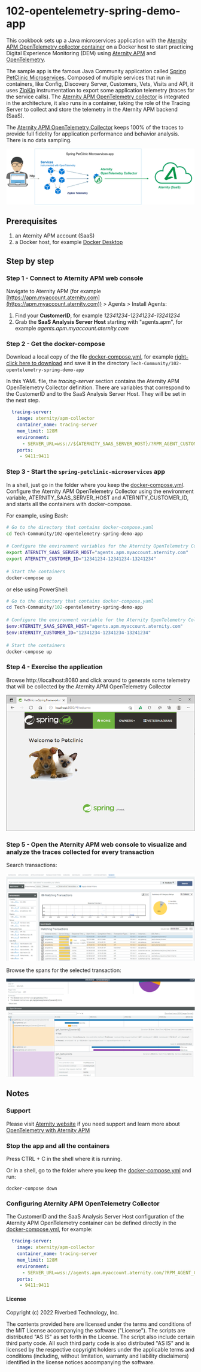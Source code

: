 # 102-opentelemetry-spring-demo-app

This cookbook sets up a Java microservices application with the [Aternity APM OpenTelemetry collector container](https://hub.docker.com/r/aternity/apm-collector) on a Docker host to start practicing Digital Experience Monitoring (DEM) using [Aternity APM](https://www.aternity.com/application-performance-monitoring/) and [OpenTelemetry](https://opentelemetry.io/).

The sample app is the famous Java Community application called [Spring PetClinic Microservices](https://github.com/spring-petclinic/spring-petclinic-microservices). Composed of multiple services that run in containers, like Config, Discovery Server, Customers, Vets, Visits and API, it uses [ZipKin](https://zipkin.io/) instrumentation to export some application telemetry (traces for the service calls). The [Aternity APM OpenTelemetry collector](https://hub.docker.com/r/aternity/apm-collector) is integrated in the architecture, it also runs in a container, taking the role of the Tracing Server to collect and store the telemetry in the Aternity APM backend (SaaS). 

The [Aternity APM OpenTelemetry Collector](https://hub.docker.com/r/aternity/apm-collector) keeps 100% of the traces to provide full fidelity for application performance and behavior analysis. There is no data sampling.

![diagram](images/102-diagram.png)

## Prerequisites

1. an Aternity APM account (SaaS)
2. a Docker host, for example [Docker Desktop](https://www.docker.com/products/docker-desktop)

## Step by step

### Step 1 - Connect to Aternity APM web console

Navigate to Aternity APM (for example [https://apm.myaccount.aternity.com](https://apm.myaccount.aternity.com)) > Agents > Install Agents:

1. Find your **CustomerID**, for example *12341234-12341234-13241234*
2. Grab the **SaaS Analysis Server Host** starting with "agents.apm", for example *agents.apm.myaccount.aternity.com*

### Step 2 - Get the docker-compose

Download a local copy of the file [docker-compose.yml](docker-compose.yml), for example  [right-click here to download](https://raw.githubusercontent.com/Aternity/Tech-Community/main/102-opentelemetry-spring-demo-app/docker-compose.yml) and save it in the directory `Tech-Community/102-opentelemetry-spring-demo-app`

In this YAML file, the *tracing-server* section contains the Aternity APM OpenTelemetry Collector definition. There are variables that correspond to the CustomerID and to the SaaS Analysis Server Host. They will be set in the next step. 

```yaml
  tracing-server:
    image: aternity/apm-collector
    container_name: tracing-server
    mem_limit: 128M
    environment:
      - SERVER_URL=wss://${ATERNITY_SAAS_SERVER_HOST}/?RPM_AGENT_CUSTOMER_ID=${ATERNITY_CUSTOMER_ID}
    ports:
     - 9411:9411
```

### Step 3 - Start the `spring-petclinic-microservices` app

In a shell, just go in the folder where you keep the [docker-compose.yml](docker-compose.yml). Configure the Aternity APM OpenTelemetry Collector using the environment variable, ATERNITY_SAAS_SERVER_HOST and ATERNITY_CUSTOMER_ID, and starts all the containers with docker-compose.

For example, using Bash:

```bash
# Go to the directory that contains docker-compose.yaml
cd Tech-Community/102-opentelemetry-spring-demo-app

# Configure the environment variables for the Aternity OpenTelemetry Collector
export ATERNITY_SAAS_SERVER_HOST="agents.apm.myaccount.aternity.com"
export ATERNITY_CUSTOMER_ID="12341234-12341234-13241234"

# Start the containers
docker-compose up
```

or else using PowerShell:

```PowerShell
# Go to the directory that contains docker-compose.yaml
cd Tech-Community/102-opentelemetry-spring-demo-app

# Configure the environment variable for the Aternity OpenTelemetry Collector
$env:ATERNITY_SAAS_SERVER_HOST="agents.apm.myaccount.aternity.com"
$env:ATERNITY_CUSTOMER_ID="12341234-12341234-13241234"

# Start the containers
docker-compose up
```

### Step 4 - Exercise the application

Browse http://localhost:8080 and click around to generate some telemetry that will be collected by the Aternity APM OpenTelemetry Collector

![spring petclinic](images/spring-petclinic.png)

### Step 5 - Open the Aternity APM web console to visualize and analyze the traces collected for every transaction

Search transactions:

![Aternity APM OpenTelemetry every transaction](images/aternity-apm-webconsoles-every-transactions.png)

Browse the spans for the selected transaction:

![Aternity APM OpenTelemetry Span Browser](images/aternity-apm-spring-transaction-details-span-browser.png)

## Notes 

### Support

Please visit [Aternity website](https://www.aternity.com/) if you need support and learn more about [OpenTelemetry with Aternity APM](https://help.aternity.com/bundle/console_install_ost_guide_2022y_console_saas/page/console/topics/apm_ost_ig_intro.html)

### Stop the app and all the containers

Press CTRL + C in the shell where it is running.

Or in a shell, go to the folder where you keep the [docker-compose.yml](docker-compose.yml) and run:

```shell
docker-compose down
```

### Configuring Aternity APM OpenTelemetry Collector

The CustomerID and the SaaS Analysis Server Host configuration of the Aternity APM OpenTelemetry container can be defined directly in the [docker-compose.yml](docker-compose.yml), for example:

```yaml
  tracing-server:
    image: aternity/apm-collector
    container_name: tracing-server
    mem_limit: 128M
    environment:
      - SERVER_URL=wss://agents.apm.myaccount.aternity.com/?RPM_AGENT_CUSTOMER_ID=12341234-12341234-13241234
    ports:
     - 9411:9411
```

#### License

Copyright (c) 2022 Riverbed Technology, Inc. 

The contents provided here are licensed under the terms and conditions of the MIT License accompanying the software ("License"). The scripts are distributed "AS IS" as set forth in the License. The script also include certain third party code. All such third party code is also distributed "AS IS" and is licensed by the respective copyright holders under the applicable terms and conditions (including, without limitation, warranty and liability disclaimers) identified in the license notices accompanying the software.

